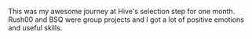 This was my awesome journey at Hive's selection step for one month. Rush00 and BSQ were group projects and I got a lot of positive emotions and useful skills.
